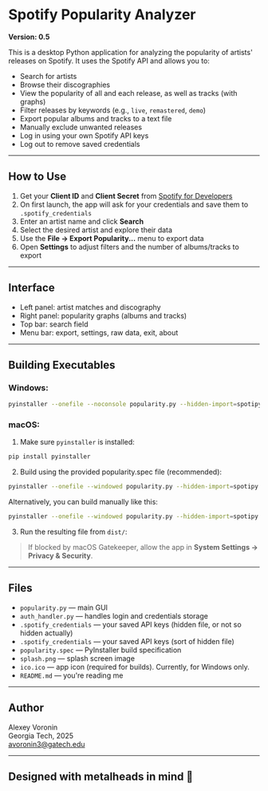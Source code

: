 # Spotify Popularity Analyzer

**Version: 0.5**

This is a desktop Python application for analyzing the popularity of artists' releases on Spotify. It uses the Spotify API and allows you to:

- Search for artists  
- Browse their discographies
- View the popularity of all and each release, as well as tracks (with graphs)  
- Filter releases by keywords (e.g., `live`, `remastered`, `demo`)  
- Export popular albums and tracks to a text file  
- Manually exclude unwanted releases  
- Log in using your own Spotify API keys  
- Log out to remove saved credentials

---

## How to Use

1. Get your **Client ID** and **Client Secret** from [Spotify for Developers](https://developer.spotify.com/dashboard/applications)  
2. On first launch, the app will ask for your credentials and save them to `.spotify_credentials`  
3. Enter an artist name and click **Search**  
4. Select the desired artist and explore their data  
5. Use the **File → Export Popularity...** menu to export data  
6. Open **Settings** to adjust filters and the number of albums/tracks to export

---

## Interface

- Left panel: artist matches and discography  
- Right panel: popularity graphs (albums and tracks)  
- Top bar: search field  
- Menu bar: export, settings, raw data, exit, about

---

## Building Executables

### Windows:

```bash
pyinstaller --onefile --noconsole popularity.py --hidden-import=spotipy
```


### macOS:

1. Make sure `pyinstaller` is installed:

```bash
pip install pyinstaller
```

2. Build using the provided popularity.spec file (recommended):

```bash
pyinstaller --onefile --windowed popularity.py --hidden-import=spotipy
```
Alternatively, you can build manually like this:

```bash
pyinstaller --onefile --windowed popularity.py --hidden-import=spotipy
```

3. Run the resulting file from `dist/`:

> If blocked by macOS Gatekeeper, allow the app in **System Settings → Privacy & Security**.

---

## Files

- `popularity.py` — main GUI  
- `auth_handler.py` — handles login and credentials storage  
- `.spotify_credentials` — your saved API keys (hidden file, or not so hidden actually)  
- `.spotify_credentials` — your saved API keys (sort of hidden file)
- `popularity.spec` — PyInstaller build specification
- `splash.png` — splash screen image
- `ico.ico` — app icon (required for builds). Currently, for Windows only.
- `README.md` — you're reading me


---

## Author

Alexey Voronin  
Georgia Tech, 2025  
avoronin3@gatech.edu  

---

## Designed with metalheads in mind 🤘
